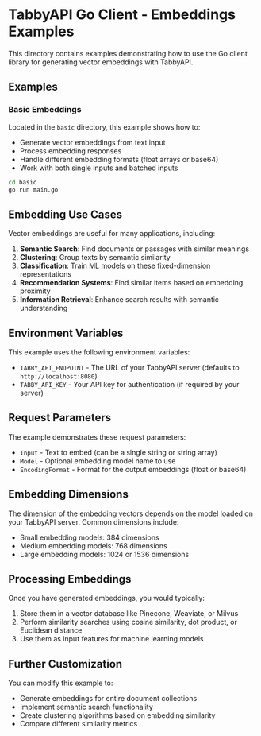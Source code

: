 # TabbyAPI Go Client - Embeddings Examples

This directory contains examples demonstrating how to use the Go client library for generating vector embeddings with TabbyAPI.

## Examples

### Basic Embeddings

Located in the `basic` directory, this example shows how to:
- Generate vector embeddings from text input
- Process embedding responses
- Handle different embedding formats (float arrays or base64)
- Work with both single inputs and batched inputs

```bash
cd basic
go run main.go
```

## Embedding Use Cases

Vector embeddings are useful for many applications, including:

1. **Semantic Search**: Find documents or passages with similar meanings
2. **Clustering**: Group texts by semantic similarity
3. **Classification**: Train ML models on these fixed-dimension representations
4. **Recommendation Systems**: Find similar items based on embedding proximity
5. **Information Retrieval**: Enhance search results with semantic understanding

## Environment Variables

This example uses the following environment variables:

- `TABBY_API_ENDPOINT` - The URL of your TabbyAPI server (defaults to `http://localhost:8080`)
- `TABBY_API_KEY` - Your API key for authentication (if required by your server)

## Request Parameters

The example demonstrates these request parameters:

- `Input` - Text to embed (can be a single string or string array)
- `Model` - Optional embedding model name to use
- `EncodingFormat` - Format for the output embeddings (float or base64)

## Embedding Dimensions

The dimension of the embedding vectors depends on the model loaded on your TabbyAPI server. Common dimensions include:

- Small embedding models: 384 dimensions
- Medium embedding models: 768 dimensions
- Large embedding models: 1024 or 1536 dimensions

## Processing Embeddings

Once you have generated embeddings, you would typically:

1. Store them in a vector database like Pinecone, Weaviate, or Milvus
2. Perform similarity searches using cosine similarity, dot product, or Euclidean distance
3. Use them as input features for machine learning models

## Further Customization

You can modify this example to:
- Generate embeddings for entire document collections
- Implement semantic search functionality
- Create clustering algorithms based on embedding similarity
- Compare different similarity metrics